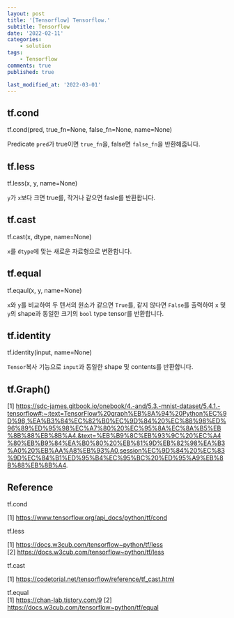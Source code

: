 ```yaml
---
layout: post
title: '[Tensorflow] Tensorflow.'
subtitle: Tensorflow
date: '2022-02-11'
categories:
    - solution
tags:
    - Tensorflow
comments: true
published: true

last_modified_at: '2022-03-01'
---
```


## tf.cond
tf.cond(pred, true_fn=None, false_fn=None, name=None)

Predicate `pred`가 true이면 `true_fn`을, false면 `false_fn`을 반환해줍니다.

## tf.less
tf.less(x, y, name=None)

`y`가 `x`보다 크면 true를, 작거나 같으면 fasle를 반환홥니다.

## tf.cast
tf.cast(x, dtype, name=None)

`x`를 `dtype`에 맞는 새로운 자료형으로 변환합니다.

## tf.equal
tf.eqaul(x, y, name=None)

`x`와 `y`를 비교하여 두 텐서의 원소가 같으면 `True`를, 같지 않다면 `False`를 출력하여 `x` 및 `y`의 shape과 동일한 크기의 `bool` type tensor를 반환합니다.

## tf.identity
tf.identity(input, name=None)

`Tensor`복사 기능으로 `input`과 동일한 shape 및 contents를 반환합니다.

## tf.Graph()
[1] https://sdc-james.gitbook.io/onebook/4.-and/5.3.-mnist-dataset/5.4.1.-tensorflow#:~:text=TensorFlow%20graph%EB%8A%94%20Python%EC%9D%98,%EA%B3%84%EC%82%B0%EC%9D%84%20%EC%88%98%ED%96%89%ED%95%98%EC%A7%80%20%EC%95%8A%EC%8A%B5%EB%8B%88%EB%8B%A4.&text=%EB%B9%8C%EB%93%9C%20%EC%A4%80%EB%B9%84%EA%B0%80%20%EB%81%9D%EB%82%98%EA%B3%A0%20%EB%AA%A8%EB%93%A0,session%EC%9D%84%20%EC%83%9D%EC%84%B1%ED%95%B4%EC%95%BC%20%ED%95%A9%EB%8B%88%EB%8B%A4.


## Reference

tf.cond  

[1] https://www.tensorflow.org/api_docs/python/tf/cond

tf.less

[1] https://docs.w3cub.com/tensorflow~python/tf/less  
[2] https://docs.w3cub.com/tensorflow~python/tf/less

tf.cast  

[1] https://codetorial.net/tensorflow/reference/tf_cast.html

tf.equal  
[1] https://chan-lab.tistory.com/9
[2] https://docs.w3cub.com/tensorflow~python/tf/equal